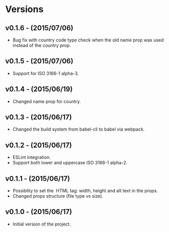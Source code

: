 # Versions

## v0.1.6 - (2015/07/06)

* Bug fix with country code type check when the old name prop was used instead of the country prop.

## v0.1.5 - (2015/07/06)

* Support for ISO 3166-1 alpha-3.

## v0.1.4 - (2015/06/19)

* Changed name prop for country.

## v0.1.3 - (2015/06/17)

* Changed the build system from babel-cli to babel via webpack.

## v0.1.2 - (2015/06/17)

* ESLint integration.
* Support both lower and uppercase ISO 3166-1 alpha-2.

## v0.1.1 - (2015/06/17)

* Possiblity to set the <img> HTML tag: width, height and alt text in the props.
* Changed props structure (file type vs size).

## v0.1.0 - (2015/06/17)

* Initial version of the project.
